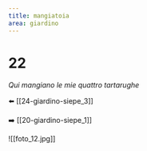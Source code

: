```yaml
---
title: mangiatoia
area: giardino
---
```

# 22
_Qui mangiano le mie quattro tartarughe_

⬅️ [[24-giardino-siepe_3]]

➡️ [[20-giardino-siepe_1]]

![[foto_12.jpg]]